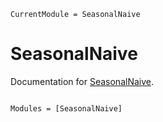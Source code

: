 ```@meta
CurrentModule = SeasonalNaive
```

# SeasonalNaive

Documentation for [SeasonalNaive](https://github.com/arthur-brigatto/SeasonalNaive.jl).

```@index
```

```@autodocs
Modules = [SeasonalNaive]
```
